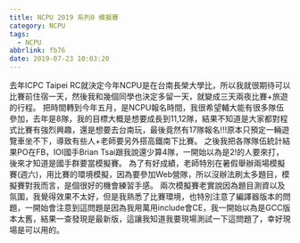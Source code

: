```yaml
---
title: NCPU 2019 系列0 模擬賽
category: NCPU
tags:
  - NCPU
abbrlink: fb76
date: 2019-07-23 10:03:20
---
```

去年ICPC Taipei RC就決定今年NCPU是在台南長榮大學比，所以我就很期待可以比賽前住宿一天，然後我和幾個同學也決定多留一天，就變成三天兩夜比賽+旅遊的行程。
把時間轉到今年五月，是NCPU報名時間，我很希望輔大能有很多隊伍參加，去年是8隊，我的目標大概是想要成長到11,12隊，結果不知道是大家都對程式比賽有強烈興趣，還是想要去台南玩，最後竟然有17隊報名!!!原本只預定一輛遊覽車坐不下，導致有些人+老師要另外搭高鐵南下比賽。
之後我把各隊隊伍統計結果PO在FB，IOI國手Brian Tsai跟我說還少算4隊，一開始以為是2!的人要來打，後來才知道是國手群要當模擬賽。
為了有好成績，老師特別在暑假舉辦兩場模擬賽(週六)，用比賽的環境模擬，因為要參加Web營隊，所以沒辦法刷太多題目，模擬賽對我而言，是個很好的機會練習手感。
兩次模擬賽老實說因為題目測資以及氛圍，我覺得效果不太好，但是我熟悉了比賽環境，也特別注意了編譯器版本的問題，一開始會注意到這問題是因為我用萬用include會CE，我一開始以為是GCC版本太舊，結果一查發現是最新版，這讓我知道我要現場測試一下這問題了，幸好現場是可以用的。